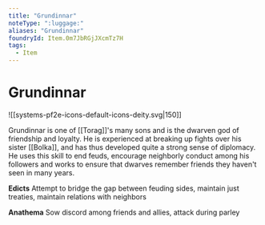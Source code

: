 ```yaml
---
title: "Grundinnar"
noteType: ":luggage:"
aliases: "Grundinnar"
foundryId: Item.0m7JbRGjJXcmTz7H
tags:
  - Item
---
```


# Grundinnar
![[systems-pf2e-icons-default-icons-deity.svg|150]]

Grundinnar is one of [[Torag]]'s many sons and is the dwarven god of friendship and loyalty. He is experienced at breaking up fights over his sister [[Bolka]], and has thus developed quite a strong sense of diplomacy. He uses this skill to end feuds, encourage neighborly conduct among his followers and works to ensure that dwarves remember friends they haven't seen in many years.

**Edicts** Attempt to bridge the gap between feuding sides, maintain just treaties, maintain relations with neighbors

**Anathema** Sow discord among friends and allies, attack during parley
